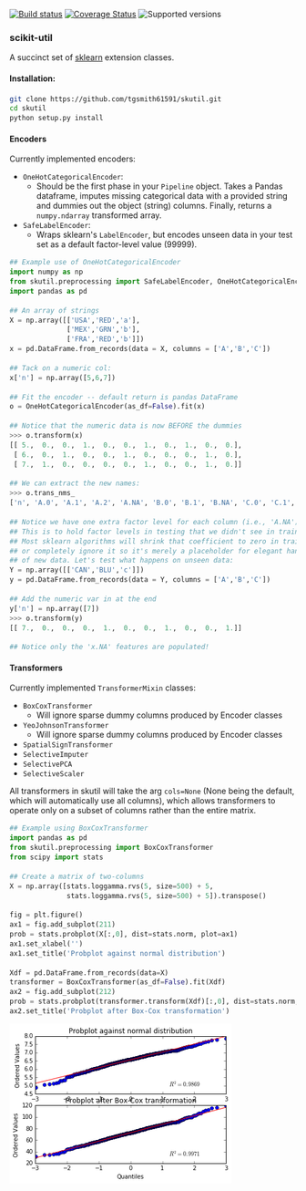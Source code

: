 [![Build status](https://travis-ci.org/tgsmith61591/skutil.svg?branch=master)](https://travis-ci.org/tgsmith61591/skutil)
[![Coverage Status](https://coveralls.io/repos/github/tgsmith61591/skutil/badge.svg?branch=master)](https://coveralls.io/github/tgsmith61591/skutil?branch=master)
![Supported versions](https://img.shields.io/badge/python-2.7-blue.svg) 


### scikit-util
A succinct set of [sklearn](https://github.com/scikit-learn/scikit-learn) extension classes.  


#### Installation:
```bash
git clone https://github.com/tgsmith61591/skutil.git
cd skutil
python setup.py install
```



#### Encoders
Currently implemented encoders:
- `OneHotCategoricalEncoder`:
  - Should be the first phase in your `Pipeline` object. Takes a Pandas dataframe, imputes missing categorical data with a provided string and dummies out the object (string) columns. Finally, returns a `numpy.ndarray` transformed array.
- `SafeLabelEncoder`:
  - Wraps sklearn's `LabelEncoder`, but encodes unseen data in your test set as a default factor-level value (99999).

```python
## Example use of OneHotCategoricalEncoder
import numpy as np
from skutil.preprocessing import SafeLabelEncoder, OneHotCategoricalEncoder
import pandas as pd

## An array of strings
X = np.array([['USA','RED','a'],
              ['MEX','GRN','b'],
              ['FRA','RED','b']])
x = pd.DataFrame.from_records(data = X, columns = ['A','B','C'])

## Tack on a numeric col:
x['n'] = np.array([5,6,7])

## Fit the encoder -- default return is pandas DataFrame
o = OneHotCategoricalEncoder(as_df=False).fit(x)

## Notice that the numeric data is now BEFORE the dummies
>>> o.transform(x)
[[ 5.,  0.,  0.,  1.,  0.,  0.,  1.,  0.,  1.,  0.,  0.],
 [ 6.,  0.,  1.,  0.,  0.,  1.,  0.,  0.,  0.,  1.,  0.],
 [ 7.,  1.,  0.,  0.,  0.,  0.,  1.,  0.,  0.,  1.,  0.]]

## We can extract the new names:
>>> o.trans_nms_
['n', 'A.0', 'A.1', 'A.2', 'A.NA', 'B.0', 'B.1', 'B.NA', 'C.0', 'C.1', 'C.NA']

## Notice we have one extra factor level for each column (i.e., 'A.NA').
## This is to hold factor levels in testing that we didn't see in training.
## Most sklearn algorithms will shrink that coefficient to zero in training,
## or completely ignore it so it's merely a placeholder for elegant handling
## of new data. Let's test what happens on unseen data: 
Y = np.array([['CAN','BLU','c']])
y = pd.DataFrame.from_records(data = Y, columns = ['A','B','C'])

## Add the numeric var in at the end
y['n'] = np.array([7])
>>> o.transform(y)
[[ 7.,  0.,  0.,  0.,  1.,  0.,  0.,  1.,  0.,  0.,  1.]]

## Notice only the 'x.NA' features are populated!
```


#### Transformers
Currently implemented `TransformerMixin` classes:
- `BoxCoxTransformer`
  - Will ignore sparse dummy columns produced by Encoder classes
- `YeoJohnsonTransformer`
  - Will ignore sparse dummy columns produced by Encoder classes
- `SpatialSignTransformer`
- `SelectiveImputer`
- `SelectivePCA`
- `SelectiveScaler`

All transformers in skutil will take the arg `cols=None` (None being the default, which will automatically use all columns), which allows transformers to operate only on a subset of columns rather than the entire matrix.


```python
## Example using BoxCoxTransformer
import pandas as pd
from skutil.preprocessing import BoxCoxTransformer
from scipy import stats

## Create a matrix of two-columns
X = np.array([stats.loggamma.rvs(5, size=500) + 5,
              stats.loggamma.rvs(5, size=500) + 5]).transpose()

fig = plt.figure()
ax1 = fig.add_subplot(211)
prob = stats.probplot(X[:,0], dist=stats.norm, plot=ax1)
ax1.set_xlabel('')
ax1.set_title('Probplot against normal distribution')

Xdf = pd.DataFrame.from_records(data=X)
transformer = BoxCoxTransformer(as_df=False).fit(Xdf)
ax2 = fig.add_subplot(212)
prob = stats.probplot(transformer.transform(Xdf)[:,0], dist=stats.norm, plot=ax2)
ax2.set_title('Probplot after Box-Cox transformation')
```

![Transformed vs. Non-transformed](doc/images/bc_ex1.png)
